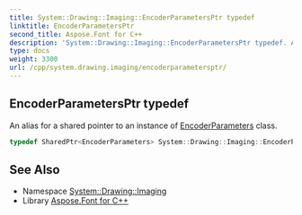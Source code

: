 ```yaml
---
title: System::Drawing::Imaging::EncoderParametersPtr typedef
linktitle: EncoderParametersPtr
second_title: Aspose.Font for C++
description: 'System::Drawing::Imaging::EncoderParametersPtr typedef. An alias for a shared pointer to an instance of EncoderParameters class in C++.'
type: docs
weight: 3300
url: /cpp/system.drawing.imaging/encoderparametersptr/
---
```

## EncoderParametersPtr typedef


An alias for a shared pointer to an instance of [EncoderParameters](../encoderparameters/) class.

```cpp
typedef SharedPtr<EncoderParameters> System::Drawing::Imaging::EncoderParametersPtr
```

## See Also

* Namespace [System::Drawing::Imaging](../)
* Library [Aspose.Font for C++](../../)
